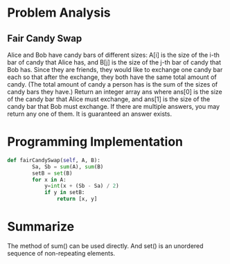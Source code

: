 Problem Analysis
===========
Fair Candy Swap
--------

Alice and Bob have candy bars of different sizes: A[i] is the size of the i-th bar of candy that Alice has, and B[j] is the size of the j-th bar of candy that Bob has.
Since they are friends, they would like to exchange one candy bar each so that after the exchange, they both have the same total amount of candy.  (The total amount of candy a person has is the sum of the sizes of candy bars they have.)
Return an integer array ans where ans[0] is the size of the candy bar that Alice must exchange, and ans[1] is the size of the candy bar that Bob must exchange.
If there are multiple answers, you may return any one of them.  It is guaranteed an answer exists.

Programming Implementation
=================
```python
def fairCandySwap(self, A, B):
        Sa, Sb = sum(A), sum(B)
        setB = set(B)
        for x in A:
            y=int(x + (Sb - Sa) / 2)
            if y in setB:
                return [x, y]
```
Summarize
=======
The method of sum() can be used directly. And set() is an unordered sequence of non-repeating elements.

